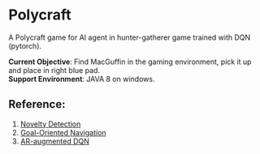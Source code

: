 # Polycraft
A Polycraft game for AI agent in hunter-gatherer game trained with DQN (pytorch).

**Current Objective**: Find MacGuffin in the gaming environment, pick it up and place in right blue pad. <br>
**Support Environment**: JAVA 8 on windows.


## Reference:

1. [Novelty Detection](http://www.roboticsproceedings.org/rss13/p64.pdf)
2. [Goal-Oriented Navigation](https://www.ncbi.nlm.nih.gov/pmc/articles/PMC6339171/pdf/sensors-19-00176.pdf)
3. [AR-augmented DQN](https://ieeexplore.ieee.org/stamp/stamp.jsp?tp=&arnumber=9144838)

